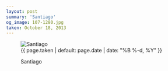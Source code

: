 ```yaml
---
layout: post
summary: 'Santiago'
og_image: 107-1280.jpg
taken: October 18, 2013
---
```


<figure class="post" data-src="{{ site.assets_url }}/{{ page.og_image }}">
<img alt="Santiago" sizes="(min-width: 700px) 50vw, calc(100vw - 2rem)" src="{{ site.assets_url }}/107-640.jpg" srcset="{{ site.assets_url }}/107-1280.jpg 1280w, {{ site.assets_url }}/107-960.jpg 960w, {{ site.assets_url }}/107-640.jpg 640w, {{ site.assets_url }}/107-320.jpg 320w"/>
<figcaption>
<time>{{ page.taken | default: page.date | date: "%B %-d, %Y" }}</time>
<p>Santiago</p>
</figcaption>
</figure>
